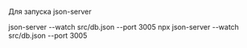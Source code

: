 Для запуска json-server

json-server --watch src/db.json --port 3005
npx json-server --watch src/db.json --port 3005
